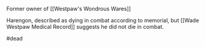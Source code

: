 Former owner of [[Westpaw's Wondrous Wares]]

Harengon, described as dying in combat according to memorial, but [[Wade Westpaw Medical Record]] suggests he did not die in combat.

#dead 